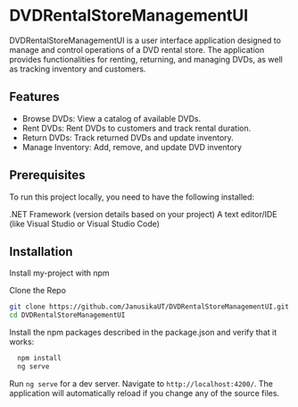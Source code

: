 
# DVDRentalStoreManagementUI

DVDRentalStoreManagementUI is a user interface application designed to manage and control operations of a DVD rental store. The application provides functionalities for renting, returning, and managing DVDs, as well as tracking inventory and customers.

## Features

- Browse DVDs: View a catalog of available DVDs.
- Rent DVDs: Rent DVDs to customers and track rental duration.
- Return DVDs: Track returned DVDs and update inventory.
- Manage Inventory: Add, remove, and update DVD inventory


## Prerequisites
To run this project locally, you need to have the following installed:

.NET Framework (version details based on your project)
A text editor/IDE (like Visual Studio or Visual Studio Code)
## Installation

Install my-project with npm

Clone the Repo
```bash
git clone https://github.com/JanusikaUT/DVDRentalStoreManagementUI.git
cd DVDRentalStoreManagementUI
```
Install the npm packages described in the package.json and verify that it works:
```bash
  npm install 
  ng serve
```
Run `ng serve` for a dev server. Navigate to `http://localhost:4200/`. The application will automatically reload if you change any of the source files.

    
